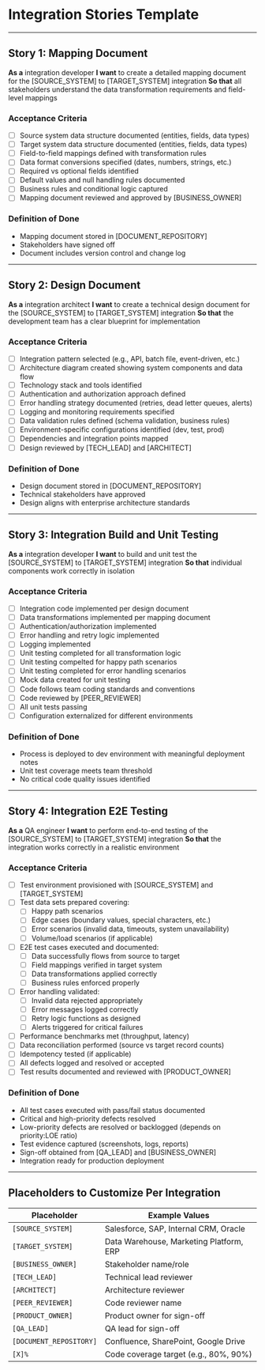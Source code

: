 # Integration Stories Template

---

## Story 1: Mapping Document

**As a** integration developer
**I want** to create a detailed mapping document for the [SOURCE_SYSTEM] to [TARGET_SYSTEM] integration
**So that** all stakeholders understand the data transformation requirements and field-level mappings

### Acceptance Criteria
- [ ] Source system data structure documented (entities, fields, data types)
- [ ] Target system data structure documented (entities, fields, data types)
- [ ] Field-to-field mappings defined with transformation rules
- [ ] Data format conversions specified (dates, numbers, strings, etc.)
- [ ] Required vs optional fields identified
- [ ] Default values and null handling rules documented
- [ ] Business rules and conditional logic captured
- [ ] Mapping document reviewed and approved by [BUSINESS_OWNER]

### Definition of Done
- Mapping document stored in [DOCUMENT_REPOSITORY]
- Stakeholders have signed off
- Document includes version control and change log

---

## Story 2: Design Document

**As a** integration architect
**I want** to create a technical design document for the [SOURCE_SYSTEM] to [TARGET_SYSTEM] integration
**So that** the development team has a clear blueprint for implementation

### Acceptance Criteria
- [ ] Integration pattern selected (e.g., API, batch file, event-driven, etc.)
- [ ] Architecture diagram created showing system components and data flow
- [ ] Technology stack and tools identified
- [ ] Authentication and authorization approach defined
- [ ] Error handling strategy documented (retries, dead letter queues, alerts)
- [ ] Logging and monitoring requirements specified
- [ ] Data validation rules defined (schema validation, business rules)
- [ ] Environment-specific configurations identified (dev, test, prod)
- [ ] Dependencies and integration points mapped
- [ ] Design reviewed by [TECH_LEAD] and [ARCHITECT]

### Definition of Done
- Design document stored in [DOCUMENT_REPOSITORY]
- Technical stakeholders have approved
- Design aligns with enterprise architecture standards

---

## Story 3: Integration Build and Unit Testing

**As a** integration developer
**I want** to build and unit test the [SOURCE_SYSTEM] to [TARGET_SYSTEM] integration
**So that** individual components work correctly in isolation

### Acceptance Criteria
- [ ] Integration code implemented per design document
- [ ] Data transformations implemented per mapping document
- [ ] Authentication/authorization implemented
- [ ] Error handling and retry logic implemented
- [ ] Logging implemented
- [ ] Unit testing completed for all transformation logic
- [ ] Unit testing compelted for happy path scenarios
- [ ] Unit testing completed for error handling scenarios
- [ ] Mock data created for unit testing
- [ ] Code follows team coding standards and conventions
- [ ] Code reviewed by [PEER_REVIEWER]
- [ ] All unit tests passing
- [ ] Configuration externalized for different environments

### Definition of Done
- Process is deployed to dev environment with meaningful deployment notes
- Unit test coverage meets team threshold
- No critical code quality issues identified

---

## Story 4: Integration E2E Testing

**As a** QA engineer
**I want** to perform end-to-end testing of the [SOURCE_SYSTEM] to [TARGET_SYSTEM] integration
**So that** the integration works correctly in a realistic environment

### Acceptance Criteria
- [ ] Test environment provisioned with [SOURCE_SYSTEM] and [TARGET_SYSTEM]
- [ ] Test data sets prepared covering:
  - [ ] Happy path scenarios
  - [ ] Edge cases (boundary values, special characters, etc.)
  - [ ] Error scenarios (invalid data, timeouts, system unavailability)
  - [ ] Volume/load scenarios (if applicable)
- [ ] E2E test cases executed and documented:
  - [ ] Data successfully flows from source to target
  - [ ] Field mappings verified in target system
  - [ ] Data transformations applied correctly
  - [ ] Business rules enforced properly
- [ ] Error handling validated:
  - [ ] Invalid data rejected appropriately
  - [ ] Error messages logged correctly
  - [ ] Retry logic functions as designed
  - [ ] Alerts triggered for critical failures
- [ ] Performance benchmarks met (throughput, latency)
- [ ] Data reconciliation performed (source vs target record counts)
- [ ] Idempotency tested (if applicable)
- [ ] All defects logged and resolved or accepted
- [ ] Test results documented and reviewed with [PRODUCT_OWNER]

### Definition of Done
- All test cases executed with pass/fail status documented
- Critical and high-priority defects resolved
- Low-priority defects are resolved or backlogged (depends on priority:LOE ratio)
- Test evidence captured (screenshots, logs, reports)
- Sign-off obtained from [QA_LEAD] and [BUSINESS_OWNER]
- Integration ready for production deployment

---

## Placeholders to Customize Per Integration

| Placeholder | Example Values |
|-------------|----------------|
| `[SOURCE_SYSTEM]` | Salesforce, SAP, Internal CRM, Oracle |
| `[TARGET_SYSTEM]` | Data Warehouse, Marketing Platform, ERP |
| `[BUSINESS_OWNER]` | Stakeholder name/role |
| `[TECH_LEAD]` | Technical lead reviewer |
| `[ARCHITECT]` | Architecture reviewer |
| `[PEER_REVIEWER]` | Code reviewer name |
| `[PRODUCT_OWNER]` | Product owner for sign-off |
| `[QA_LEAD]` | QA lead for sign-off |
| `[DOCUMENT_REPOSITORY]` | Confluence, SharePoint, Google Drive |
| `[X]%` | Code coverage target (e.g., 80%, 90%) |
